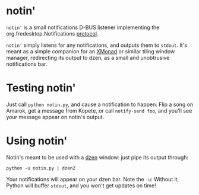 notin'
======

`notin'` is a small notifications D-BUS listener implementing the
org.fredesktop.Notifications [protocol][protocol].

`notin'` simply listens for any notifications, and outputs them to `stdout`.
It's meant as a simple companion for an [XMonad][xmonad] or similar tiling
window manager, redirecting its output to dzen, as a small and unobtrusive
notifications bar.

Testing notin'
==============

Just call `python notin.py`, and cause a notification to happen: Flip a song
on Amarok, get a message from Kopete, or call `notify-send foo`, and you'll
see your message appear on notin's output.

Using notin'
============

Notin's meant to be used with a [dzen][dzen] window: just pipe its output through:

`python -u notin.py | dzen2`

Your notifications will appear on your dzen bar. Note the `-u`: Without it,
Python will buffer `stdout`, and you won't get updates on time!

[protocol]: http://www.galago-project.org/specs/notification/0.9/x408.html
[xmonad]: http://xmonad.org/
[dzen]: http://sites.google.com/site/gotmor/dzen
